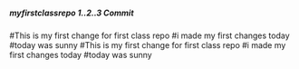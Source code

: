 ##### myfirstclassrepo 1..2..3 Commit
#This is my first change for first class repo
#i made my first changes today
#today was sunny
#This is my first change for first class repo
#i made my first changes today
#today was sunny
